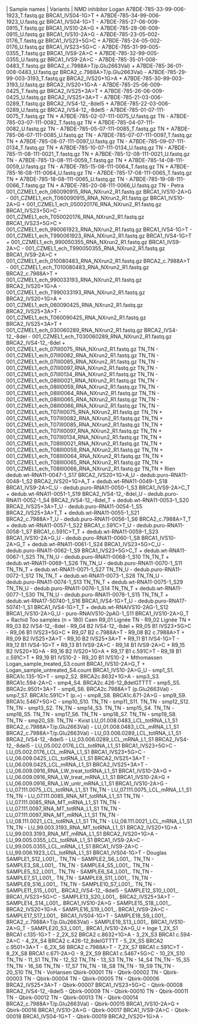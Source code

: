| Sample names | Variants | NMD inhibitor
Logan
A7BDE-785-33-99-006-1923_T.fastq.gz	BRCA1_IVS04-1G>T	+
A7BDE-785-34-99-006-1923_U.fastq.gz	BRCA1_IVS04-1G>T	-
A7BDE-785-27-06-009-0915_T.fastq.gz	BRCA1_IVS10-2A>G	+
A7BDE-785-28-06-009-0915_U.fastq.gz	BRCA1_IVS10-2A>G	-
A7BDE-785-23-05-002-0176_T.fastq.gz	BRCA1_IVS23+5G>C	+
A7BDE-785-24-05-002-0176_U.fastq.gz	BRCA1_IVS23+5G>C	-
A7BDE-785-31-99-005-0355_T.fastq.gz	BRCA1_IVS9-2A>C	+
A7BDE-785-32-99-005-0355_U.fastq.gz	BRCA1_IVS9-2A>C	-
A7BDE-785-35-01-008-0483_T.fastq.gz	BRCA2_c.7988A>T/p.Glu2663Val)	+
A7BDE-785-36-01-008-0483_U.fastq.gz	BRCA2_c.7988A>T/p.Glu2663Val)	-
A7BDE-785-29-99-003-3193_T.fastq.gz	BRCA2_IVS20+1G>A	+
A7BDE-785-30-99-003-3193_U.fastq.gz	BRCA2_IVS20+1G>A	-
A7BDE-785-25-06-009-0425_T.fastq.gz	BRCA2_IVS25+3A>T	+
A7BDE-785-26-06-009-0425_U.fastq.gz	BRCA2_IVS25+3A>T	-
A7BDE-785-21-03-006-0289_T.fastq.gz	BRCA2_IVS4-12_-8del5	+
A7BDE-785-22-03-006-0289_U.fastq.gz	BRCA2_IVS4-12_-8del5	-
A7BDE-785-01-07-111-0075_T.fastq.gz	TN	+
A7BDE-785-02-07-111-0075_U.fastq.gz	TN	-
A7BDE-785-03-07-111-0082_T.fastq.gz	TN	+
A7BDE-785-04-07-111-0082_U.fastq.gz	TN	-
A7BDE-785-05-07-111-0085_T.fastq.gz	TN	+
A7BDE-785-06-07-111-0085_U.fastq.gz	TN	-
A7BDE-785-07-07-111-0097_T.fastq.gz	TN	+
A7BDE-785-08-07-111-0097_U.fastq.gz	TN	-
A7BDE-785-09-07-111-0134_T.fastq.gz	TN	+
A7BDE-785-10-07-111-0134_U.fastq.gz	TN	-
A7BDE-785-11-08-111-0021_T.fastq.gz	TN	+
A7BDE-785-12-08-111-0021_U.fastq.gz	TN	-
A7BDE-785-13-08-111-0059_T.fastq.gz	TN	+
A7BDE-785-14-08-111-0059_U.fastq.gz	TN	-
A7BDE-785-15-08-111-0064_T.fastq.gz	TN	+
A7BDE-785-16-08-111-0064_U.fastq.gz	TN	-
A7BDE-785-17-08-111-0065_T.fastq.gz	TN	+
A7BDE-785-18-08-111-0065_U.fastq.gz	TN	-
A7BDE-785-19-08-111-0066_T.fastq.gz	TN	+
A7BDE-785-20-08-111-0066_U.fastq.gz	TN	-
Petra
001_CZMEL1_ech_060090915_RNA_NXrun2_R1.fastq.gz	BRCA1_IVS10-2A>G	-
001_CZMEL1_ech_T060090915_RNA_NXrun2_R1.fastq.gz	BRCA1_IVS10-2A>G	+
001_CZMEL1_ech_050020176_RNA_NXrun2_R1.fastq.gz	BRCA1_IVS23+5G>C	-
001_CZMEL1_ech_T050020176_RNA_NXrun2_R1.fastq.gz	BRCA1_IVS23+5G>C	+
001_CZMEL1_ech_990061923_RNA_NXrun2_R1.fastq.gz	BRCA1_IVS4-1G>T	-
001_CZMEL1_ech_T990061923_RNA_NXrun2_R1.fastq.gz	BRCA1_IVS4-1G>T	+
001_CZMEL1_ech_990050355_RNA_NXrun2_R1.fastq.gz	BRCA1_IVS9-2A>C	-
001_CZMEL1_ech_T990050355_RNA_NXrun2_R1.fastq.gz	BRCA1_IVS9-2A>C	+
001_CZMEL1_ech_010080483_RNA_NXrun2_R1.fastq.gz	BRCA2_c.7988A>T	-
001_CZMEL1_ech_T010080483_RNA_NXrun2_R1.fastq.gz	BRCA2_c.7988A>T	+
001_CZMEL1_ech_990033193_RNA_NXrun2_R1.fastq.gz	BRCA2_IVS20+1G>A	-
001_CZMEL1_ech_T990033193_RNA_NXrun2_R1.fastq.gz	BRCA2_IVS20+1G>A	+
001_CZMEL1_ech_060090425_RNA_NXrun2_R1.fastq.gz	BRCA2_IVS25+3A>T	-
001_CZMEL1_ech_T060090425_RNA_NXrun2_R1.fastq.gz	BRCA2_IVS25+3A>T	+
001_CZMEL1_ech_030060289_RNA_NXrun2_R1.fastq.gz	BRCA2_IVS4-12_-8del	-
001_CZMEL1_ech_T030060289_RNA_NXrun2_R1.fastq.gz	BRCA2_IVS4-12_-8del	+
001_CZMEL1_ech_07III0075_RNA_NXrun2_R1.fastq.gz	TN_TN	-
001_CZMEL1_ech_07III0082_RNA_NXrun2_R1.fastq.gz	TN_TN	-
001_CZMEL1_ech_07III0085_RNA_NXrun2_R1.fastq.gz	TN_TN	-
001_CZMEL1_ech_07III0097_RNA_NXrun2_R1.fastq.gz	TN_TN	-
001_CZMEL1_ech_07III0134_RNA_NXrun2_R1.fastq.gz	TN_TN	-
001_CZMEL1_ech_08III0021_RNA_NXrun2_R1.fastq.gz	TN_TN	-
001_CZMEL1_ech_08III0059_RNA_NXrun2_R1.fastq.gz	TN_TN	-
001_CZMEL1_ech_08III0064_RNA_NXrun2_R1.fastq.gz	TN_TN	-
001_CZMEL1_ech_08III0065_RNA_NXrun2_R1.fastq.gz	TN_TN	-
001_CZMEL1_ech_08III0066_RNA_NXrun2_R1.fastq.gz	TN_TN	-
001_CZMEL1_ech_T07III0075_RNA_NXrun2_R1.fastq.gz	TN_TN	+
001_CZMEL1_ech_T07III0082_RNA_NXrun2_R1.fastq.gz	TN_TN	+
001_CZMEL1_ech_T07III0085_RNA_NXrun2_R1.fastq.gz	TN_TN	+
001_CZMEL1_ech_T07III0097_RNA_NXrun2_R1.fastq.gz	TN_TN	+
001_CZMEL1_ech_T07III0134_RNA_NXrun2_R1.fastq.gz	TN_TN	+
001_CZMEL1_ech_T08III0021_RNA_NXrun2_R1.fastq.gz	TN_TN	+
001_CZMEL1_ech_T08III0059_RNA_NXrun2_R1.fastq.gz	TN_TN	+
001_CZMEL1_ech_T08III0064_RNA_NXrun2_R1.fastq.gz	TN_TN	+
001_CZMEL1_ech_T08III0065_RNA_NXrun2_R1.fastq.gz	TN_TN	+
001_CZMEL1_ech_T08III0066_RNA_NXrun2_R1.fastq.gz	TN_TN	+
Rien
dedub.wt-RNA11-0047-1_S17	BRCA2_IVS20+1G>A_U	-
dedub.puro-RNA11-0048-1_S2	BRCA2_IVS20+1G>A_T	+
dedub.wt-RNA11-0049-1_S18	BRCA1_IVS9-2A>C_U	-
dedub.puro-RNA11-0050-1_S3	BRCA1_IVS9-2A>C_T	+
dedub.wt-RNA11-0051-1_S19	BRCA2_IVS4-12_-8del_U	-
dedub.puro-RNA11-0052-1_S4	BRCA2_IVS4-12_-8del_T	+
dedub.wt-RNA11-0053-1_S20	BRCA2_IVS25+3A>T_U	-
dedub.puro-RNA11-0054-1_S5	BRCA2_IVS25+3A>T_T	+
dedub.wt-RNA11-0055-1_S21	BRCA2_c.7988A>T_U	-
dedub.puro-RNA11-0056-1_S6	BRCA2_c.7988A>T_T	+
dedub.wt-RNA11-0057-1_S22	BRCA1_c.591C>T_U	-
dedub.puro-RNA11-0058-1_S7	BRCA1_c.591C>T_T	+
dedub.wt-RNA11-0059-1_S23	BRCA1_IVS10-2A>G_U	-
dedub.puro-RNA11-0060-1_S8	BRCA1_IVS10-2A>G_T	+
dedub.wt-RNA11-0061-1_S24	BRCA1_IVS23+5G>C_U	-
dedub.puro-RNA11-0062-1_S9	BRCA1_IVS23+5G>C_T	+
dedub.wt-RNA11-0067-1_S25	TN_TN_U	-
dedub.puro-RNA11-0068-1_S10	TN_TN_T	+
dedub.wt-RNA11-0069-1_S26	TN_TN_U	-
dedub.puro-RNA11-0070-1_S11	TN_TN_T	+
dedub.wt-RNA11-0071-1_S27	TN_TN_U	-
dedub.puro-RNA11-0072-1_S12	TN_TN_T	+
dedub.wt-RNA11-0073-1_S28	TN_TN_U	-
dedub.puro-RNA11-0074-1_S13	TN_TN_T	+
dedub.wt-RNA11-0075-1_S29	TN_TN_U	-
dedub.puro-RNA11-0076-1_S14	TN_TN_T	+
dedub.wt-RNA11-0077-1_S30	TN_TN_U	-
dedub.puro-RNA11-0078-1_S15	TN_TN_T	+
dedub.wt-RNA17-50740-1_S16	BRCA1_IVS4-1G>T_U	-
dedub.puro-RNA17-50741-1_S1	BRCA1_IVS4-1G>T_T	+
dedub.wt-RNAIVS10-2AG-1_S12	BRCA1_IVS10-2A>G_U	-
puro-RNAIVS10-2pAG-1_S11	BRCA1_IVS10-2A>G_T	+
Rachid
Too samples (n = 180)
Caen
R9_01	Lignée TN 	-
R9_02	Lignée TN 	+
R9_03	B2 IVS4-12_-8del	-
R9_04	B2 IVS4-12_-8del	+
R9_05	B1 IVS23+5G>C	-
R9_06	B1 IVS23+5G>C	+
R9_07	B2 c.7988A>T	-
R9_08	B2 c.7988A>T	+
R9_09	B2 IVS25+3A>T	-
R9_10	B2 IVS25+3A>T	+
R9_11	B1 IVS4-1G>T	-
R9_12	B1 IVS4-1G>T	+
R9_13	B1 IVS9-2A>C	-
R9_14	B1 IVS9-2A>C	+
R9_15	B2 IVS20+1G>A	-
R9_16	B2 IVS20+1G>A	+
R9_17	B1 c.591C>T	-
R9_18	B1 c.591C>T	+
R9_19	B1  IVS10-2	-
R9_20	B1  IVS10-2	+
Mthomassen
Logan_sample_treated_S3.count	BRCA1_IVS10-2A>G_T	+
Logan_sample_untreated_S4.count	BRCA1_IVS10-2A>G_U	-
smp1_S1.	BRCA1c.135-1G>T	-
smp2_S2.	BRCA2c.8632+1G>A	-
smp3_S3.	BRCA1c.594-2A>C	-
smp4_S4.	BRCA2c.426-12_8delGTTTT	-
smp5_S5.	BRCA2c.9501+3A>T	-
smp6_S6.	BRCA2c.7988A>T (p.Glu2663Val)	-
smp7_S7.	BRCA1c.591C>T (p.=)	-
smp8_S8.	BRCA1c.671-2A>G	-
smp9_S9.	BRCA1c.5467+5G>C	-
smp10_S10.	TN_TN	-
smp11_S11.	TN_TN	-
smp12_S12.	TN_TN	-
smp13_S2.	TN_TN	-
smp14_S3.	TN_TN	-
smp15_S4.	TN_TN	-
smp16_S5.	TN_TN	-
smp17_S6.	TN_TN	-
smp18_S7.	TN_TN	-
smp19_S8.	TN_TN	-
smp20_S9.	TN_TN	-
Kvist
LU_01.008.0483_LCL_totRNA_L1_S1	BRCA2_c.7988A>T/p.Glu2663Val)	-
LU_01.008.0483_LCL_mRNA_L1_S1	BRCA2_c.7988A>T/p.Glu2663Val)	-
LU_03.006.0289_LCL_totRNA_L1_S1	BRCA2_IVS4-12_-8del5	-
LU_03.006.0289_LCL_mRNA_L1_S1	BRCA2_IVS4-12_-8del5	-
LU_05.002.0176_LCL_totRNA_L1_S1	BRCA1_IVS23+5G>C	-
LU_05.002.0176_LCL_mRNA_L1_S1	BRCA1_IVS23+5G>C	-
LU_06.009.0425_LCL_totRNA_L1_S1	BRCA2_IVS25+3A>T	-
LU_06.009.0425_LCL_mRNA_L1_S1	BRCA2_IVS25+3A>T	-
LU_06.009.0916_RNA_LW_treat_totRNA_L1_S1	BRCA1_IVS10-2A>G	+
LU_06.009.0916_RNA_LW_treat_mRNA_L1_S1	BRCA1_IVS10-2A>G	+
LU_06.009.0916_RNA_LW_untr_mRNA_L1_S1	BRCA1_IVS10-2A>G	-
LU_07.111.0075_LCL_totRNA_L1_S1	TN_TN	-
LU_07.111.0075_LCL_mRNA_L1_S1	TN_TN	-
LU_07.111.0085_RNA_MT_totRNA_L1_S1	TN_TN	-
LU_07.111.0085_RNA_MT_mRNA_L1_S1	TN_TN	-
LU_07.111.0097_RNA_MT_totRNA_L1_S1	TN_TN	-
LU_07.111.0097_RNA_MT_mRNA_L1_S1	TN_TN	-
LU_08.111.0021_LCL_totRNA_L1_S1	TN_TN	-
LU_08.111.0021_LCL_mRNA_L1_S1	TN_TN	-
LU_99.003.3193_RNA_MT_totRNA_L1_S1	BRCA2_IVS20+1G>A	-
LU_99.003.3193_RNA_MT_mRNA_L1_S1	BRCA2_IVS20+1G>A	-
LU_99.005.0355_LCL_totRNA_L1_S1	BRCA1_IVS9-2A>C	-
LU_99.005.0355_LCL_mRNA_L1_S1	BRCA1_IVS9-2A>C	-
LU_99.006.1923_LCL_totRNA_L1_S1	BRCA1_IVS04-1G>T	-
Douglas
SAMPLE1_S12_L001_.	TN_TN	-
SAMPLE2_S6_L001_.	TN_TN	-
SAMPLE3_S8_L001_.	TN_TN	-
SAMPLE4_S5_L001_.	TN_TN	-
SAMPLE5_S2_L001_.	TN_TN	-
SAMPLE6_S4_L001_.	TN_TN	-
SAMPLE7_S1_L001_.	TN_TN	-
SAMPLE8_S11_L001_.	TN_TN	-
SAMPLE9_S16_L001_.	TN_TN	-
SAMPLE10_S7_L001_.	TN_TN	-
SAMPLE11_S15_L001_.	BRCA2_IVS4-12_-8del5	-
SAMPLE12_S10_L001_.	BRCA1_IVS23+5G>C	-
SAMPLE13_S20_L001_.	BRCA2_IVS25+3A>T	-
SAMPLE14_S14_L001_.	BRCA1_IVS10-2A>G	-
SAMPLE15_S18_L001_.	BRCA2_IVS20+1G>A	-
SAMPLE16_S19_L001_.	BRCA1_IVS9-2A>C	-
SAMPLE17_S17_L001_.	BRCA1_IVS04-1G>T	-
SAMPLE18_S9_L001_.	BRCA2_c.7988A>T/p.Glu2663Val)	-
SAMPLE19_S13_L001_.	BRCA1_IVS10-2A>G_T	-
SAMPLE20_S3_L001_.	BRCA1_IVS10-2A>G_U	+
Inge
1_2X_S1	BRCA1 c.135-1G>T	-
2_2X_S2	BRCA2 c.8632+1G>A	-
3_2X_S3	BRCA1 c.594-2A>C	-
4_2X_S4	BRCA2 c.426-12_8delGTTTT	-
5_2X_S5	BRCA2 c.9501+3A>T	-
6_2X_S6	BRCA2 c.7988A>T	-
7_2X_S7	BRCA1 c.591C>T	-
8_2X_S8	BRCA1 c.671-2A>G	-
9_2X_S9	BRCA1 c.5467+5G>C	-
10_2X_S10	TN_TN	-
11_S1	TN_TN	-
12_S2	TN_TN	-
13_S3	TN_TN	-
14_S4	TN_TN	-
15_S5	TN_TN	-
16_S6	TN_TN	-
17_S7	TN_TN	-
18_S8	TN_TN	-
19_S9	TN_TN	-
20_S10	TN_TN	-
VoHansen
Qbirk-00001	TN	-
Qbirk-00002	TN	-
Qbirk-00003	TN	-
Qbirk-00004	TN	-
Qbirk-00005	TN	-
Qbirk-00006	BRCA2_IVS25+3A>T	-
Qbirk-00007	BRCA1_IVS23+5G>C	-
Qbirk-00008	BRCA2_IVS4-12_-8del5	-
Qbirk-00009	TN	-
Qbirk-00010	TN	-
Qbirk-00011	TN	-
Qbirk-00012	TN	-
Qbirk-00013	TN	-
Qbirk-00014	BRCA2_c.7988A>T/p.Glu2663Val)	-
Qbirk-00015	BRCA1_IVS10-2A>G	+
Qbirk-00016	BRCA1_IVS10-2A>G	-
Qbirk-00017	BRCA1_IVS9-2A>C	-
Qbirk-00018	BRCA1_IVS04-1G>T	-
Qbirk-00019	BRCA2_IVS20+1G>A	-
